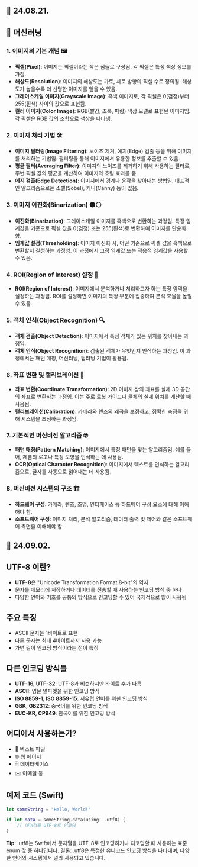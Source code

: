 ## 📅 24.08.21.
## 🤖 머신러닝
### 1. 이미지의 기본 개념 🖼️
- **픽셀(Pixel)**: 이미지는 픽셀이라는 작은 점들로 구성됨. 각 픽셀은 특정 색상 정보를 가짐.
- **해상도(Resolution)**: 이미지의 해상도는 가로, 세로 방향의 픽셀 수로 정의됨. 해상도가 높을수록 더 선명한 이미지를 얻을 수 있음.
- **그레이스케일 이미지(Grayscale Image)**: 흑백 이미지로, 각 픽셀은 0(검정)부터 255(흰색) 사이의 값으로 표현됨.
- **컬러 이미지(Color Image)**: RGB(빨강, 초록, 파랑) 색상 모델로 표현된 이미지임. 각 픽셀은 RGB 값의 조합으로 색상을 나타냄.
### 2. 이미지 처리 기법 🛠️
- **이미지 필터링(Image Filtering)**: 노이즈 제거, 에지(Edge) 검출 등을 위해 이미지를 처리하는 기법임. 필터링을 통해 이미지에서 유용한 정보를 추출할 수 있음.
- **평균 필터(Averaging Filter)**: 이미지의 노이즈를 제거하기 위해 사용하는 필터로, 주변 픽셀 값의 평균을 계산하여 이미지의 흐림 효과를 줌.
- **에지 검출(Edge Detection)**: 이미지에서 경계나 윤곽을 찾아내는 방법임. 대표적인 알고리즘으로는 소벨(Sobel), 캐니(Canny) 등이 있음.
### 3. 이미지 이진화(Binarization) ⚫⚪
- **이진화(Binarization)**: 그레이스케일 이미지를 흑백으로 변환하는 과정임. 특정 임계값을 기준으로 픽셀 값을 0(검정) 또는 255(흰색)로 변환하여 이미지를 단순화함.
- **임계값 설정(Thresholding)**: 이미지 이진화 시, 어떤 기준으로 픽셀 값을 흑백으로 변환할지 결정하는 과정임. 이 과정에서 고정 임계값 또는 적응적 임계값을 사용할 수 있음.
### 4. ROI(Region of Interest) 설정 🎯
- **ROI(Region of Interest)**: 이미지에서 분석하거나 처리하고자 하는 특정 영역을 설정하는 과정임. ROI를 설정하면 이미지의 특정 부분에 집중하여 분석 효율을 높일 수 있음.
### 5. 객체 인식(Object Recognition) 🔍
- **객체 검출(Object Detection)**: 이미지에서 특정 객체가 있는 위치를 찾아내는 과정임.
- **객체 인식(Object Recognition)**: 검출된 객체가 무엇인지 인식하는 과정임. 이 과정에서는 패턴 매칭, 머신러닝, 딥러닝 기법이 활용됨.
### 6. 좌표 변환 및 캘리브레이션 📐
- **좌표 변환(Coordinate Transformation)**: 2D 이미지 상의 좌표를 실제 3D 공간의 좌표로 변환하는 과정임. 이는 주로 로봇 가이드나 물체의 실제 위치를 계산할 때 사용됨.
- **캘리브레이션(Calibration)**: 카메라와 렌즈의 왜곡을 보정하고, 정확한 측정을 위해 시스템을 조정하는 과정임.
### 7. 기본적인 머신비전 알고리즘 🤓
- **패턴 매칭(Pattern Matching)**: 이미지에서 특정 패턴을 찾는 알고리즘임. 예를 들어, 제품의 로고나 특정 모양을 인식하는 데 사용됨.
- **OCR(Optical Character Recognition)**: 이미지에서 텍스트를 인식하는 알고리즘으로, 글자를 자동으로 읽어내는 데 사용됨.
### 8. 머신비전 시스템의 구조 🏗️
- **하드웨어 구성**: 카메라, 렌즈, 조명, 인터페이스 등 하드웨어 구성 요소에 대해 이해해야 함.
- **소프트웨어 구성**: 이미지 처리, 분석 알고리즘, 데이터 출력 및 제어와 같은 소프트웨어 측면을 이해해야 함.
## 📅 24.09.02.
## UTF-8 이란?

- **UTF-8**은 "Unicode Transformation Format 8-bit"의 약자
- 문자를 메모리에 저장하거나 데이터를 전송할 때 사용하는 인코딩 방식 중 하나
- 다양한 언어와 기호를 공통의 방식으로 인코딩할 수 있어 국제적으로 많이 사용됨

## 주요 특징

- ASCII 문자는 1바이트로 표현
- 다른 문자는 최대 4바이트까지 사용 가능
- 가변 길이 인코딩 방식이라는 점이 특징

## 다른 인코딩 방식들

- **UTF-16, UTF-32**: UTF-8과 비슷하지만 바이트 수가 다름
- **ASCII**: 영문 알파벳을 위한 인코딩 방식
- **ISO 8859-1, ISO 8859-15**: 서유럽 언어를 위한 인코딩 방식
- **GBK, GB2312**: 중국어를 위한 인코딩 방식
- **EUC-KR, CP949**: 한국어를 위한 인코딩 방식

## 어디에서 사용하는가?

- 📄 텍스트 파일
- 🌐 웹 페이지
- 🗄️ 데이터베이스
- ✉️ 이메일 등

## 예제 코드 (Swift)

```swift
let someString = "Hello, World!"

if let data = someString.data(using: .utf8) {
    // 데이터를 UTF-8로 인코딩
}
```
**Tip**: .utf8는 Swift에서 문자열을 UTF-8로 인코딩하거나 디코딩할 때 사용하는 표준 enum 값 중 하나입니다.
결론: .utf8은 특정한 유니코드 인코딩 방식을 나타내며, 다양한 언어와 시스템에서 널리 사용되고 있습니다.